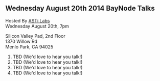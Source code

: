 ##  Wednesday August 20th 2014 BayNode Talks

Hosted By [ASTi Labs](http://www.asti-usa.com)  
Wednesday August 20th, 7pm

Silicon Valley Pad, 2nd Floor  
1370 Willow Rd  
Menlo Park, CA 94025


1. TBD (We'd love to hear you talk!)
2. TBD (We'd love to hear you talk!)
3. TBD (We'd love to hear you talk!)
4. TBD (We'd love to hear you talk!)

